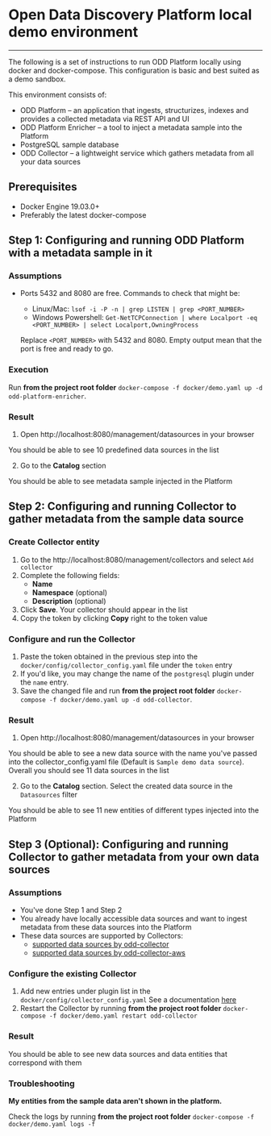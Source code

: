 # Open Data Discovery Platform local demo environment
* * *

The following is a set of instructions to run ODD Platform locally using docker and docker-compose.
This configuration is basic and best suited as a demo sandbox.

This environment consists of:
* ODD Platform – an application that ingests, structurizes, indexes and provides a collected metadata via REST API and UI
* ODD Platform Enricher – a tool to inject a metadata sample into the Platform
* PostgreSQL sample database
* ODD Collector – a lightweight service which gathers metadata from all your data sources

## Prerequisites

* Docker Engine 19.03.0+
* Preferably the latest docker-compose

## Step 1: Configuring and running ODD Platform with a metadata sample in it

### Assumptions

* Ports 5432 and 8080 are free. Commands to check that might be:
    * Linux/Mac: `lsof -i -P -n | grep LISTEN | grep <PORT_NUMBER>`
    * Windows Powershell: `Get-NetTCPConnection | where Localport -eq <PORT_NUMBER> | select Localport,OwningProcess`

    Replace `<PORT_NUMBER>` with 5432 and 8080. Empty output mean that the port is free and ready to go.

### Execution

Run **from the project root folder** `docker-compose -f docker/demo.yaml up -d odd-platform-enricher`.

### Result

1. Open http://localhost:8080/management/datasources in your browser

You should be able to see 10 predefined data sources in the list

2. Go to the **Catalog** section

You should be able to see metadata sample injected in the Platform

## Step 2: Configuring and running Collector to gather metadata from the sample data source

### Create Collector entity

1. Go to the http://localhost:8080/management/collectors and select `Add collector`
2. Complete the following fields:
    * **Name**
    * **Namespace** (optional)
    * **Description** (optional)
3. Click **Save**. Your collector should appear in the list
4. Copy the token by clicking **Copy** right to the token value

### Configure and run the Collector

1. Paste the token obtained in the previous step into the `docker/config/collector_config.yaml` file under the `token` entry
2. If you'd like, you may change the name of the `postgresql` plugin under the `name` entry.
3. Save the changed file and run **from the project root folder** `docker-compose -f docker/demo.yaml up -d odd-collector`.

### Result

1. Open http://localhost:8080/management/datasources in your browser

You should be able to see a new data source with the name you've passed into the collector_config.yaml file
(Default is `Sample demo data source`). Overall you should see 11 data sources in the list

2. Go to the **Catalog** section. Select the created data source in the `Datasources` filter

You should be able to see 11 new entities of different types injected into the Platform

## Step 3 (Optional): Configuring and running Collector to gather metadata from your own data sources

### Assumptions

* You've done Step 1 and Step 2
* You already have locally accessible data sources and want to ingest metadata from these data sources into the Platform
* These data sources are supported by Collectors:
    *  [supported data sources by odd-collector](https://github.com/opendatadiscovery/odd-collector/blob/main/README.md)
    *  [supported data sources by odd-collector-aws](https://github.com/opendatadiscovery/odd-collector-aws/blob/main/README.md)

### Configure the existing Collector

1. Add new entries under plugin list in the `docker/config/collector_config.yaml`
   See a documentation [here](https://github.com/opendatadiscovery/odd-collector/blob/main/README.md)
2. Restart the Collector by running **from the project root folder** `docker-compose -f docker/demo.yaml restart odd-collector`

### Result

You should be able to see new data sources and data entities that correspond with them

### Troubleshooting

**My entities from the sample data aren't shown in the platform.**

Check the logs by running **from the project root folder** `docker-compose -f docker/demo.yaml logs -f`
